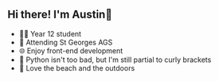 ## Hi there! I'm Austin👋

- 🧑‍🎓 Year 12 student
- 🏫 Attending St Georges AGS
- 🌐 Enjoy front-end development
- 🐍 Python isn't too bad, but I'm still partial to curly brackets
- 🌴 Love the beach and the outdoors
